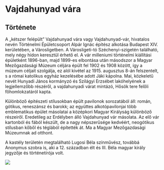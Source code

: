 # Vajdahunyad vára
## Története


A „kétszer felépült” Vajdahunyad vára vagy Vajdahunyad-vár, hivatalos nevén Történelmi Épületcsoport Alpár Ignác építész alkotása Budapest XIV. kerületében, a Városligetben. A Városligeti-tó Széchenyi-szigetén található, mely négy hídon keresztül érhető el. A vár milleniumi történelmi kiállítási épületként 1896-ban, majd 1899-es elbontása után másodszor a Magyar Mezőgazdasági Múzeum céljára épült fel 1902 és 1908 között, így a múzeum céljait szolgálja, ez alól kivétel az 1915. augusztus 8-án felszentelt, s a római katolikus egyház kezelésébe adott Jáki kápolna. Mai, közkeletű nevét Hunyadi János kormányzó és Szilágyi Erzsébet lakóhelyének a legjellemzőbb részéről, a vajdahunyadi várat mintázó, Hősök tere felőli főhomlokzatáról kapta.

Különböző építészeti stílusokban épült pavilonok sorozatából áll: román, gótikus, reneszánsz és barokk; az együttes alkotópavilonjai több emblematikus épület másolatai a középkori Magyar Királyság különböző részeiről. Eredetileg az Erdélyben álló Vajdahunyad vár másolata. Az elő vár kartonból és fából készült, de a nagy népszerűsége kedvéért, neogótikus stílusban kőből és téglából építették át. Ma a Magyar Mezőgazdasági Múzeumnak ad otthont.

A kastély területén megtalálható Lugosi Béla színművész, továbbá Anonymus szobra is, aki a 12. században élt és III. Béla magyar király jegyzője és történetírója volt.



![](Vajdahunyad_vára_Budapest_September_2013.jpg)
